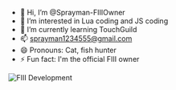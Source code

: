 - 👋 Hi, I’m @Sprayman-FIIIOwner
- 👀 I’m interested in Lua coding and JS coding
- 🌱 I’m currently learning TouchGuild
- 📫 sprayman1234555@gmail.com
- 😄 Pronouns: Cat, fish hunter
- ⚡ Fun fact: I'm the official FIII owner

![FIII Development](https://github.com/user-attachments/assets/eaf05f6d-9773-400d-b5dd-b085b0d592a6)

<!---
Sprayman-FIIIOwner/Sprayman-FIIIOwner is a ✨ special ✨ repository because its `README.md` (this file) appears on your GitHub profile.
You can click the Preview link to take a look at your changes.
--->
